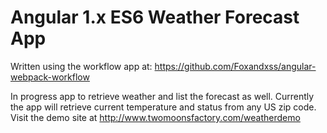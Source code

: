# Angular 1.x ES6 Weather Forecast App

Written using the workflow app at: https://github.com/Foxandxss/angular-webpack-workflow

In progress app to retrieve weather and list the forecast as well.  Currently the app will retrieve current temperature and status from any US zip code.  Visit the demo site at http://www.twomoonsfactory.com/weatherdemo
